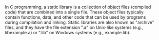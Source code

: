 In C programming, a static library is a collection of object files (compiled code) that are combined into a single file. These object files typically contain functions, data, and other code that can be used by programs during compilation and linking. Static libraries are also known as "archive" files, and they have the file extension ".a" on Unix-like systems (e.g., libexample.a) or ".lib" on Windows systems (e.g., example.lib).


